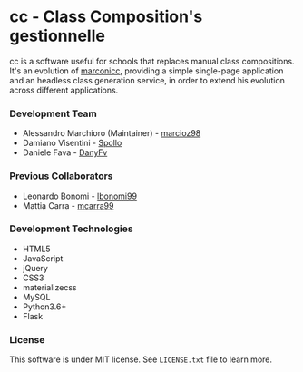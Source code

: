 # cc - Class Composition's gestionnelle

cc is a software useful for schools that replaces manual class compositions.
It's an evolution of [marconicc](https://github.com/marconivr/marconicc), providing a simple single-page application and an headless class generation service, in order to extend his evolution across different applications.

### Development Team

- Alessandro Marchioro (Maintainer) - [marcioz98](https://github.com/marcioz98)
- Damiano Visentini - [Spollo](https://github.com/Spollo)
- Daniele Fava - [DanyFv](https://github.com/DanyFv)

### Previous Collaborators

- Leonardo Bonomi - [lbonomi99](https://github.com/lbonomi99)
- Mattia Carra - [mcarra99](https://github.com/mcarra99)

### Development Technologies

- HTML5
- JavaScript
- jQuery
- CSS3
- materializecss
- MySQL
- Python3.6+
- Flask

### License

This software is under MIT license. See `LICENSE.txt` file to learn more.
